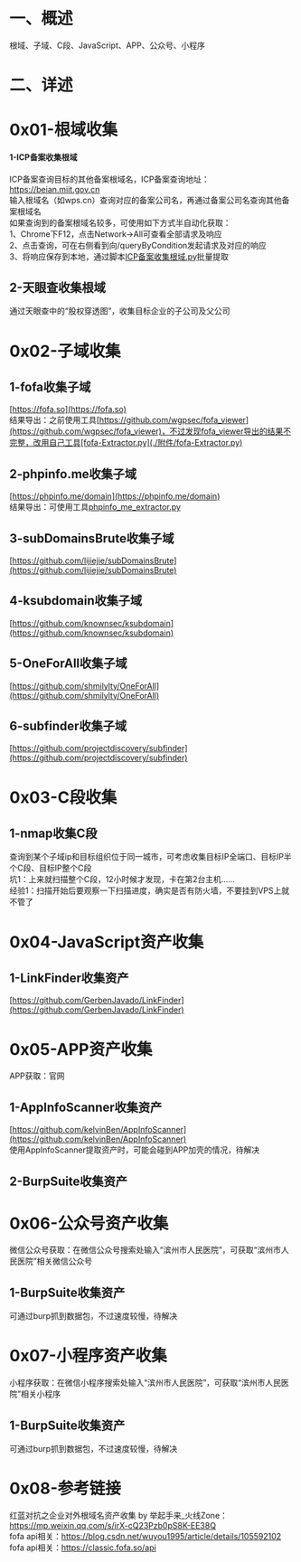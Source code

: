 # 一、概述
根域、子域、C段、JavaScript、APP、公众号、小程序

# 二、详述
# 0x01-根域收集
#### 1-ICP备案收集根域
ICP备案查询目标的其他备案根域名，ICP备案查询地址：https://beian.miit.gov.cn  
输入根域名（如wps.cn）查询对应的备案公司名，再通过备案公司名查询其他备案根域名  
如果查询到的备案根域名较多，可使用如下方式半自动化获取：  
1、Chrome下F12，点击Network->All可查看全部请求及响应  
2、点击查询，可在右侧看到向/queryByCondition发起请求及对应的响应  
3、将响应保存到本地，通过脚本[ICP备案收集根域.py](./附件/ICP备案收集根域/ICP备案收集根域.py)批量提取  
## 2-天眼查收集根域
通过天眼查中的“股权穿透图”，收集目标企业的子公司及父公司  

# 0x02-子域收集
## 1-fofa收集子域
[https://fofa.so](https://fofa.so)  
结果导出：之前使用工具[https://github.com/wgpsec/fofa_viewer](https://github.com/wgpsec/fofa_viewer)，不过发现fofa_viewer导出的结果不完整，改用自己工具[fofa-Extractor.py](./附件/fofa-Extractor.py)  
## 2-phpinfo.me收集子域
[https://phpinfo.me/domain](https://phpinfo.me/domain)  
结果导出：可使用工具[phpinfo_me_extractor.py](./附件/phpinfo_me_extractor.py)  
## 3-subDomainsBrute收集子域
[https://github.com/lijiejie/subDomainsBrute](https://github.com/lijiejie/subDomainsBrute)  
## 4-ksubdomain收集子域
[https://github.com/knownsec/ksubdomain](https://github.com/knownsec/ksubdomain)  
## 5-OneForAll收集子域
[https://github.com/shmilylty/OneForAll](https://github.com/shmilylty/OneForAll)  
## 6-subfinder收集子域
[https://github.com/projectdiscovery/subfinder](https://github.com/projectdiscovery/subfinder)  

# 0x03-C段收集
## 1-nmap收集C段
查询到某个子域ip和目标组织位于同一城市，可考虑收集目标IP全端口、目标IP半个C段、目标IP整个C段  
坑1：上来就扫描整个C段，12小时候才发现，卡在第2台主机......  
经验1：扫描开始后要观察一下扫描进度，确实是否有防火墙，不要挂到VPS上就不管了  

# 0x04-JavaScript资产收集
## 1-LinkFinder收集资产
[https://github.com/GerbenJavado/LinkFinder](https://github.com/GerbenJavado/LinkFinder)  

# 0x05-APP资产收集
APP获取：官网  
## 1-AppInfoScanner收集资产
[https://github.com/kelvinBen/AppInfoScanner](https://github.com/kelvinBen/AppInfoScanner)  
使用AppInfoScanner提取资产时，可能会碰到APP加壳的情况，待解决  
## 2-BurpSuite收集资产

# 0x06-公众号资产收集
微信公众号获取：在微信公众号搜索处输入“滨州市人民医院”，可获取“滨州市人民医院”相关微信公众号  
## 1-BurpSuite收集资产
可通过burp抓到数据包，不过速度较慢，待解决  

# 0x07-小程序资产收集
小程序获取：在微信小程序搜索处输入“滨州市人民医院”，可获取“滨州市人民医院”相关小程序  
## 1-BurpSuite收集资产
可通过burp抓到数据包，不过速度较慢，待解决  

# 0x08-参考链接
红蓝对抗之企业对外根域名资产收集 by 举起手来_火线Zone：https://mp.weixin.qq.com/s/irX-cQ23Pzb0pS8K-EE38Q  
fofa api相关：https://blog.csdn.net/wuyou1995/article/details/105592102  
fofa api相关：https://classic.fofa.so/api  
